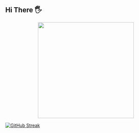 ## Hi There :raised_hand_with_fingers_splayed:

<div id="header" align="center">
  <img src="https://media2.giphy.com/media/hpXdHPfFI5wTABdDx9/giphy.gif" width="300"/>
</div>

[![GitHub Streak](http://github-readme-streak-stats.herokuapp.com?user=Tsetsenbileg&theme=transparent&hide_border=true&mode=weekly&card_width=800)](https://git.io/streak-stats)

